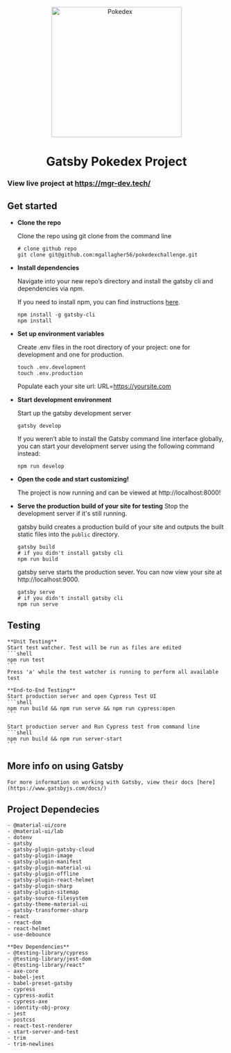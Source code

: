 
<p align="center">
    <img alt="Pokedex" src="https://img.rankedboost.com/wp-content/uploads/2017/09/Pokemon-GO-GEN-4-Pokedex.png" width="300" />
  </a>
</p>
<h1 align="center">
  Gatsby Pokedex Project
</h1>

<h3>View live project at <a href="https://mgr-dev.tech/">https://mgr-dev.tech/ </a>

## Get started

 -  **Clone the repo**

    Clone the repo using git clone from the command line

    ```shell
    # clone github repo
    git clone git@github.com:mgallagher56/pokedexchallenge.git
    ```

 -  **Install dependencies**

    Navigate into your new repo’s directory and install the gatsby cli  and  dependencies via npm.

    If you need to install npm, you can find instructions [here](https://docs.npmjs.com/downloading-and-installing-node-js-and-npm).

    ```shell
    npm install -g gatsby-cli
    npm install
    ```
 -  **Set up environment variables**

    Create .env files in the root directory of your project: one for development and one for production.


    ```shell
    touch .env.development
    touch .env.production
    ```
    Populate each your site url:
    URL=https://yoursite.com

 -  **Start development environment**

    Start up the gatsby development server

    ```shell
    gatsby develop
    ```
    If you weren’t able to install the Gatsby command line interface globally, you can start your development server using the following command instead:

    ```shell
    npm run develop
    ```

 -  **Open the code and start customizing!**

    The project is now running and can be viewed at http://localhost:8000!

 -  **Serve the production build of your site for testing**
	Stop the development server if it's still running.

	gatsby build creates a production build of your site and outputs the built static files into the `public` directory.

     ```shell
    gatsby build
    # if you didn't install gatsby cli
    npm run build
    ```
    gatsby serve starts the production sever. You can now view your site at http://localhost:9000.
    ``` shell
    gatsby serve
    # if you didn't install gatsby cli
    npm run serve
    ```
	
## Testing
	
    **Unit Testing**
    Start test watcher. Test will be run as files are edited
    ```shell
    npm run test
    ```
    Press 'a' while the test watcher is running to perform all available test
	
    **End-to-End Testing**
    Start production server and open Cypress Test UI
    ```shell
    npm run build && npm run serve && npm run cypress:open
    ```
    
    Start production server and Run Cypress test from command line
    ```shell
    npm run build && npm run server-start
    ```
	
## More info on using Gatsby

    For more information on working with Gatsby, view their docs [here](https://www.gatsbyjs.com/docs/)

## Project Dependecies
	- @material-ui/core
	- @material-ui/lab
	- dotenv
	- gatsby
	- gatsby-plugin-gatsby-cloud
	- gatsby-plugin-image
	- gatsby-plugin-manifest
	- gatsby-plugin-material-ui
	- gatsby-plugin-offline
	- gatsby-plugin-react-helmet
	- gatsby-plugin-sharp
	- gatsby-plugin-sitemap
	- gatsby-source-filesystem
	- gatsby-theme-material-ui
	- gatsby-transformer-sharp
	- react
	- react-dom
	- react-helmet
	- use-debounce

	**Dev Dependencies**
	- @testing-library/cypress
	- @testing-library/jest-dom
	- @testing-library/react"
	- axe-core
	- babel-jest
	- babel-preset-gatsby
	- cypress
	- cypress-audit
	- cypress-axe
	- identity-obj-proxy
	- jest
	- postcss
	- react-test-renderer
	- start-server-and-test
	- trim
	- trim-newlines
